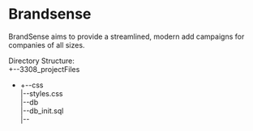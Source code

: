 # Brandsense

BrandSense aims to provide a streamlined, modern add campaigns for companies of all sizes.

Directory Structure:     
+--3308_projectFiles  
* +--css  
    |--styles.css  
  |--db  
    |--db_init.sql  
  |--
  

  
